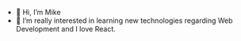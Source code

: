 - 👋 Hi, I’m Mike
- 👀 I’m really interested in learning new technologies regarding Web Development and I love React.

<!---
MikeMenos/MikeMenos is a ✨ special ✨ repository because its `README.md` (this file) appears on your GitHub profile.
You can click the Preview link to take a look at your changes.
--->
